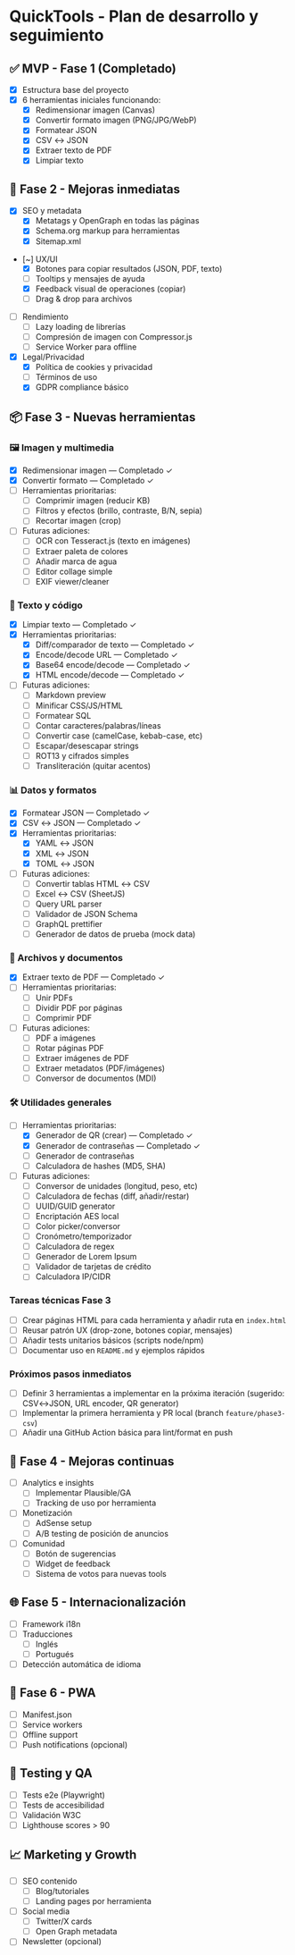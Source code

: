 # QuickTools - Plan de desarrollo y seguimiento

## ✅ MVP - Fase 1 (Completado)
- [x] Estructura base del proyecto
- [x] 6 herramientas iniciales funcionando:
  - [x] Redimensionar imagen (Canvas)
  - [x] Convertir formato imagen (PNG/JPG/WebP)
  - [x] Formatear JSON
  - [x] CSV ↔ JSON  
  - [x] Extraer texto de PDF
  - [x] Limpiar texto

## 🚀 Fase 2 - Mejoras inmediatas
- [x] SEO y metadata
  - [x] Metatags y OpenGraph en todas las páginas
  - [x] Schema.org markup para herramientas
  - [x] Sitemap.xml
- [~] UX/UI
  - [x] Botones para copiar resultados (JSON, PDF, texto)
  - [ ] Tooltips y mensajes de ayuda
  - [x] Feedback visual de operaciones (copiar)
  - [ ] Drag & drop para archivos
- [ ] Rendimiento
  - [ ] Lazy loading de librerías
  - [ ] Compresión de imagen con Compressor.js
  - [ ] Service Worker para offline
- [x] Legal/Privacidad
  - [x] Política de cookies y privacidad
  - [ ] Términos de uso
  - [x] GDPR compliance básico

## 📦 Fase 3 - Nuevas herramientas

### 🖼️ Imagen y multimedia
- [x] Redimensionar imagen — Completado ✓
- [x] Convertir formato — Completado ✓
- [ ] Herramientas prioritarias:
  - [ ] Comprimir imagen (reducir KB)
  - [ ] Filtros y efectos (brillo, contraste, B/N, sepia)
  - [ ] Recortar imagen (crop)
- [ ] Futuras adiciones:
  - [ ] OCR con Tesseract.js (texto en imágenes)
  - [ ] Extraer paleta de colores
  - [ ] Añadir marca de agua
  - [ ] Editor collage simple
  - [ ] EXIF viewer/cleaner

### 📝 Texto y código
- [x] Limpiar texto — Completado ✓
- [x] Herramientas prioritarias:
  - [x] Diff/comparador de texto — Completado ✓
  - [x] Encode/decode URL — Completado ✓
  - [x] Base64 encode/decode — Completado ✓
  - [x] HTML encode/decode — Completado ✓
- [ ] Futuras adiciones:
  - [ ] Markdown preview
  - [ ] Minificar CSS/JS/HTML
  - [ ] Formatear SQL
  - [ ] Contar caracteres/palabras/líneas
  - [ ] Convertir case (camelCase, kebab-case, etc)
  - [ ] Escapar/desescapar strings
  - [ ] ROT13 y cifrados simples
  - [ ] Transliteración (quitar acentos)

### 📊 Datos y formatos
- [x] Formatear JSON — Completado ✓
- [x] CSV ↔ JSON — Completado ✓
- [x] Herramientas prioritarias:
  - [x] YAML ↔ JSON
  - [x] XML ↔ JSON
  - [x] TOML ↔ JSON
- [ ] Futuras adiciones:
  - [ ] Convertir tablas HTML ↔ CSV
  - [ ] Excel ↔ CSV (SheetJS)
  - [ ] Query URL parser
  - [ ] Validador de JSON Schema
  - [ ] GraphQL prettifier
  - [ ] Generador de datos de prueba (mock data)

### 📁 Archivos y documentos
- [x] Extraer texto de PDF — Completado ✓
- [ ] Herramientas prioritarias:
  - [ ] Unir PDFs
  - [ ] Dividir PDF por páginas
  - [ ] Comprimir PDF
- [ ] Futuras adiciones:
  - [ ] PDF a imágenes
  - [ ] Rotar páginas PDF
  - [ ] Extraer imágenes de PDF
  - [ ] Extraer metadatos (PDF/imágenes)
  - [ ] Conversor de documentos (MDI)

### 🛠️ Utilidades generales
- [ ] Herramientas prioritarias:
  - [x] Generador de QR (crear) — Completado ✓
  - [x] Generador de contraseñas — Completado ✓
  - [ ] Generador de contraseñas
  - [ ] Calculadora de hashes (MD5, SHA)
- [ ] Futuras adiciones:
  - [ ] Conversor de unidades (longitud, peso, etc)
  - [ ] Calculadora de fechas (diff, añadir/restar)
  - [ ] UUID/GUID generator
  - [ ] Encriptación AES local
  - [ ] Color picker/conversor
  - [ ] Cronómetro/temporizador
  - [ ] Calculadora de regex
  - [ ] Generador de Lorem Ipsum
  - [ ] Validador de tarjetas de crédito
  - [ ] Calculadora IP/CIDR

### Tareas técnicas Fase 3
- [ ] Crear páginas HTML para cada herramienta y añadir ruta en `index.html`
- [ ] Reusar patrón UX (drop-zone, botones copiar, mensajes)
- [ ] Añadir tests unitarios básicos (scripts node/npm)
- [ ] Documentar uso en `README.md` y ejemplos rápidos

### Próximos pasos inmediatos
- [ ] Definir 3 herramientas a implementar en la próxima iteración (sugerido: CSV↔JSON, URL encoder, QR generator)
- [ ] Implementar la primera herramienta y PR local (branch `feature/phase3-csv`)
- [ ] Añadir una GitHub Action básica para lint/format en push

## 🔄 Fase 4 - Mejoras continuas
- [ ] Analytics e insights
  - [ ] Implementar Plausible/GA
  - [ ] Tracking de uso por herramienta
- [ ] Monetización
  - [ ] AdSense setup
  - [ ] A/B testing de posición de anuncios
- [ ] Comunidad
  - [ ] Botón de sugerencias
  - [ ] Widget de feedback
  - [ ] Sistema de votos para nuevas tools

## 🌐 Fase 5 - Internacionalización
- [ ] Framework i18n
- [ ] Traducciones
  - [ ] Inglés
  - [ ] Portugués
- [ ] Detección automática de idioma

## 📱 Fase 6 - PWA
- [ ] Manifest.json
- [ ] Service workers
- [ ] Offline support
- [ ] Push notifications (opcional)

## 🧪 Testing y QA
- [ ] Tests e2e (Playwright)
- [ ] Tests de accesibilidad
- [ ] Validación W3C
- [ ] Lighthouse scores > 90

## 📈 Marketing y Growth
- [ ] SEO contenido
  - [ ] Blog/tutoriales
  - [ ] Landing pages por herramienta
- [ ] Social media
  - [ ] Twitter/X cards
  - [ ] Open Graph metadata
- [ ] Newsletter (opcional)